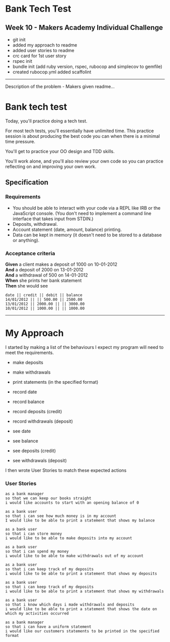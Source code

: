# Bank Tech Test
## Week 10 - Makers Academy Individual Challenge

- git init
- added my approach to readme
- added user stories to readme
- crc card for 1st user story
- rspec init
- bundle init (add ruby version, rspec, rubocop and simplecov to gemfile)
- created rubocop.yml added scaffolint

---
Description of the problem - Makers given readme...

# Bank tech test

Today, you'll practice doing a tech test.

For most tech tests, you'll essentially have unlimited time.  This practice session is about producing the best code you can when there is a minimal time pressure.

You'll get to practice your OO design and TDD skills.

You'll work alone, and you'll also review your own code so you can practice reflecting on and improving your own work.

## Specification

### Requirements

* You should be able to interact with your code via a REPL like IRB or the JavaScript console.  (You don't need to implement a command line interface that takes input from STDIN.)
* Deposits, withdrawal.
* Account statement (date, amount, balance) printing.
* Data can be kept in memory (it doesn't need to be stored to a database or anything).

### Acceptance criteria

**Given** a client makes a deposit of 1000 on 10-01-2012  
**And** a deposit of 2000 on 13-01-2012  
**And** a withdrawal of 500 on 14-01-2012  
**When** she prints her bank statement  
**Then** she would see

```
date || credit || debit || balance
14/01/2012 || || 500.00 || 2500.00
13/01/2012 || 2000.00 || || 3000.00
10/01/2012 || 1000.00 || || 1000.00
```
---

# My Approach

I started by making a list of the behaviours I expect my program will need to meet the requirements.

- make deposits
- make withdrawals
- print statements (in the specified format)

- record date
- record balance
- record deposits (credit)
- record withdrawals (deposit)

- see date
- see balance
- see deposits (credit)
- see withdrawals (deposit)

I then wrote User Stories to match these expected actions

### User Stories

```
as a bank manager
so that we can keep our books straight
i would like accounts to start with an opening balance of 0
```
```
as a bank user
so that i can see how much money is in my account
I would like to be able to print a statement that shows my balance
```
```
as a bank user
so that i can store money
i would like to be able to make deposits into my account
```
```
as a bank user
so that i can spend my money
i would like to be able to make withdrawals out of my account
```
```
as a bank user
so that i can keep track of my deposits
i would like to be able to print a statement that shows my deposits
```
```
as a bank user
so that i can keep track of my deposits
i would like to be able to print a statement that shows my withdrawals
```
```
as a bank user
so that i know which days i made withdrawals and deposits
i would like to be able to print a statement that shows the date on which my activities occurred
```
```
as a bank manager
so that i can have a uniform statement
i would like our customers statements to be printed in the specified format
```
